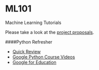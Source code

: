 # ML101
Machine Learning Tutorials

Please take a look at the [project proposals](https://github.com/MLDaily/ML101/blob/master/Project%20Proposal.md).


####Python Refresher
* [Quick Review](https://github.com/nickedes/Pybaby)
* [Google Python Course Videos](https://www.youtube.com/playlist?list=PLfZeRfzhgQzTMgwFVezQbnpc1ck0I6CQl)
* [Google for Education](https://developers.google.com/edu/python/)
